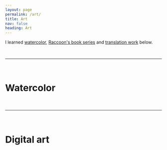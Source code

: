 ```yaml
---
layout: page
permalink: /art/
title: Art
nav: false
heading: Art
---
```


I learned 
  <a href="#watercolor">watercolor</a>, <a href="#raccoon">Raccoon's book series</a> and <a href="#azul">translation work</a> below.

<br>
<hr>
<span style="font-size:15px">
<br>

 
 
 
<h1 id="watercolor"> Watercolor  </h1>
 

<br>
<hr>
<span style="font-size:15px">
<br>


 <h1 id="digital"> Digital art  </h1>
 
 

